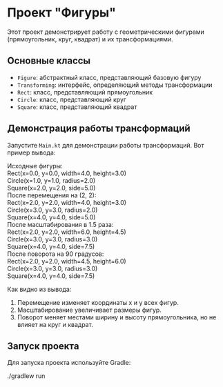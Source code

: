 # Проект "Фигуры"

Этот проект демонстрирует работу с геометрическими фигурами (прямоугольник, круг, квадрат) и их трансформациями.

## Основные классы

- `Figure`: абстрактный класс, представляющий базовую фигуру
- `Transforming`: интерфейс, определяющий методы трансформации
- `Rect`: класс, представляющий прямоугольник
- `Circle`: класс, представляющий круг
- `Square`: класс, представляющий квадрат

## Демонстрация работы трансформаций

Запустите `Main.kt` для демонстрации работы трансформаций. Вот пример вывода:

Исходные фигуры:<br>
Rect(x=0.0, y=0.0, width=4.0, height=3.0)<br>
Circle(x=1.0, y=1.0, radius=2.0)<br>
Square(x=2.0, y=2.0, side=5.0)<br>
После перемещения на (2, 2):<br>
Rect(x=2.0, y=2.0, width=4.0, height=3.0)<br>
Circle(x=3.0, y=3.0, radius=2.0)<br>
Square(x=4.0, y=4.0, side=5.0)<br>
После масштабирования в 1.5 раза:<br>
Rect(x=2.0, y=2.0, width=6.0, height=4.5)<br>
Circle(x=3.0, y=3.0, radius=3.0)<br>
Square(x=4.0, y=4.0, side=7.5)<br>
После поворота на 90 градусов:<br>
Rect(x=2.0, y=2.0, width=4.5, height=6.0)<br>
Circle(x=3.0, y=3.0, radius=3.0)<br>
Square(x=4.0, y=4.0, side=7.5)<br>

Как видно из вывода:
1. Перемещение изменяет координаты x и y всех фигур.
2. Масштабирование увеличивает размеры фигур.
3. Поворот меняет местами ширину и высоту прямоугольника, но не влияет на круг и квадрат.

## Запуск проекта

Для запуска проекта используйте Gradle:

./gradlew run
